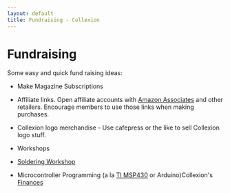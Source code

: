 ```yaml
---
layout: default
title: Fundraising - Collexion
---
```


# Fundraising

Some easy and quick fund raising ideas:

* Make Magazine Subscriptions

* Affiliate links. Open affiliate accounts with 
[Amazon Associates](https://affiliate-program.amazon.com/%7C) and other retailers. Encourage members to use those links when making purchases.

* Collexion logo merchandise - Use cafepress or the like to sell Collexion logo stuff.

* Workshops 

* [Soldering Workshop](soldering_workshop)

* Microcontroller Programming (a la 
[TI MSP430](msp430_workshop_notes_2-27-2011) or Arduino)Collexion's 
[Finances](finances)